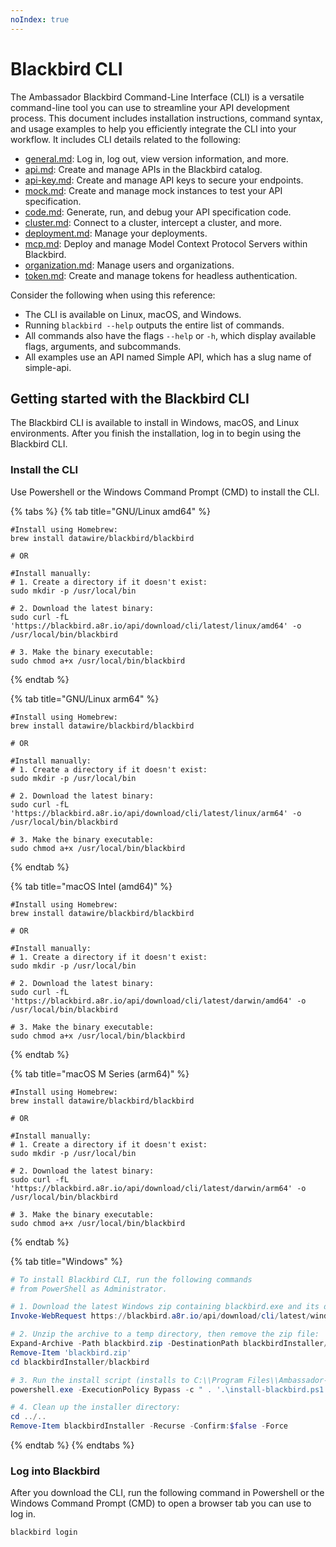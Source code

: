 ```yaml
---
noIndex: true
---
```


# Blackbird CLI

The Ambassador Blackbird Command-Line Interface (CLI) is a versatile command-line tool you can use to streamline your API development process. This document includes installation instructions, command syntax, and usage examples to help you efficiently integrate the CLI into your workflow. It includes CLI details related to the following:

* [general.md](general.md "mention"): Log in, log out, view version information, and more.
* [api.md](api.md "mention"): Create and manage APIs in the Blackbird catalog.
* [api-key.md](api-key.md "mention"): Create and manage API keys to secure your endpoints.
* [mock.md](mock.md "mention"): Create and manage mock instances to test your API specification.
* [code.md](code.md "mention"): Generate, run, and debug your API specification code.
* [cluster.md](cluster.md "mention"): Connect to a cluster, intercept a cluster, and more.
* [deployment.md](deployment.md "mention"): Manage your deployments.
* [mcp.md](mcp.md "mention"): Deploy and manage Model Context Protocol Servers within Blackbird.
* [organization.md](organization.md "mention"): Manage users and organizations.
* [token.md](token.md "mention"): Create and manage tokens for headless authentication.

Consider the following when using this reference:

* The CLI is available on Linux, macOS, and Windows.
* Running `blackbird --help` outputs the entire list of commands.
* All commands also have the flags `--help` or `-h`, which display available flags, arguments, and subcommands.
* All examples use an API named Simple API, which has a slug name of simple-api.

## Getting started with the Blackbird CLI

The Blackbird CLI is available to install in Windows, macOS, and Linux environments. After you finish the installation, log in to begin using the Blackbird CLI.

### Install the CLI

Use Powershell or the Windows Command Prompt (CMD) to install the CLI.

{% tabs %}
{% tab title="GNU/Linux amd64" %}
```shell
#Install using Homebrew:
brew install datawire/blackbird/blackbird

# OR

#Install manually:
# 1. Create a directory if it doesn't exist:
sudo mkdir -p /usr/local/bin

# 2. Download the latest binary:
sudo curl -fL 'https://blackbird.a8r.io/api/download/cli/latest/linux/amd64' -o /usr/local/bin/blackbird

# 3. Make the binary executable:
sudo chmod a+x /usr/local/bin/blackbird
```
{% endtab %}

{% tab title="GNU/Linux arm64" %}
```shell
#Install using Homebrew:
brew install datawire/blackbird/blackbird

# OR

#Install manually:
# 1. Create a directory if it doesn't exist:
sudo mkdir -p /usr/local/bin

# 2. Download the latest binary:
sudo curl -fL 'https://blackbird.a8r.io/api/download/cli/latest/linux/arm64' -o /usr/local/bin/blackbird

# 3. Make the binary executable:
sudo chmod a+x /usr/local/bin/blackbird
```
{% endtab %}

{% tab title="macOS Intel (amd64)" %}
```shell
#Install using Homebrew:
brew install datawire/blackbird/blackbird

# OR

#Install manually:
# 1. Create a directory if it doesn't exist:
sudo mkdir -p /usr/local/bin

# 2. Download the latest binary:
sudo curl -fL 'https://blackbird.a8r.io/api/download/cli/latest/darwin/amd64' -o /usr/local/bin/blackbird

# 3. Make the binary executable:
sudo chmod a+x /usr/local/bin/blackbird
```
{% endtab %}

{% tab title="macOS M Series (arm64)" %}
```shell
#Install using Homebrew:
brew install datawire/blackbird/blackbird

# OR

#Install manually:
# 1. Create a directory if it doesn't exist:
sudo mkdir -p /usr/local/bin

# 2. Download the latest binary:
sudo curl -fL 'https://blackbird.a8r.io/api/download/cli/latest/darwin/arm64' -o /usr/local/bin/blackbird

# 3. Make the binary executable:
sudo chmod a+x /usr/local/bin/blackbird
```
{% endtab %}

{% tab title="Windows" %}
```powershell
# To install Blackbird CLI, run the following commands
# from PowerShell as Administrator.

# 1. Download the latest Windows zip containing blackbird.exe and its dependencies (~55 MB):
Invoke-WebRequest https://blackbird.a8r.io/api/download/cli/latest/windows/amd64 -OutFile blackbird.zip

# 2. Unzip the archive to a temp directory, then remove the zip file:
Expand-Archive -Path blackbird.zip -DestinationPath blackbirdInstaller/blackbird
Remove-Item 'blackbird.zip'
cd blackbirdInstaller/blackbird

# 3. Run the install script (installs to C:\\Program Files\\Ambassador-Blackbird by default):
powershell.exe -ExecutionPolicy Bypass -c " . '.\install-blackbird.ps1';"

# 4. Clean up the installer directory:
cd ../..
Remove-Item blackbirdInstaller -Recurse -Confirm:$false -Force
```
{% endtab %}
{% endtabs %}

### Log into Blackbird

After you download the CLI, run the following command in Powershell or the Windows Command Prompt (CMD) to open a browser tab you can use to log in.

```shell
blackbird login
```
